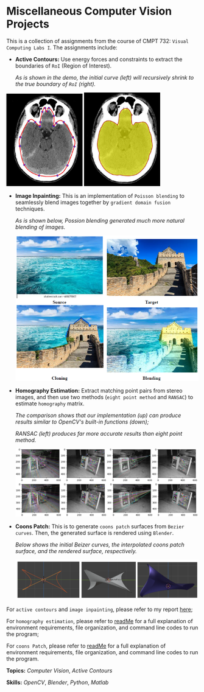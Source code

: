 # Miscellaneous Computer Vision Projects

This is a collection of assignments from the course of CMPT 732: `Visual Computing Labs I`. The assignments include:

- **Active Contours:** Use energy forces and constraints to extract the boundaries of `RoI` (Region of Interest).

  _As is shown in the demo, the initial curve (left) will recursively shrink to the true boundary of `RoI` (right)._

<img src="/demo/init_curve.png" alt="drawing" width="200"/> <img src="/demo/segmentation.png" alt="drawing" width="200"/>

- **Image Inpainting:** This is an implementation of `Poisson blending` to seamlessly blend images together by `gradient domain fusion` techniques.

  _As is shown below, Possion blending generated much more natural blending of images._

  ![Poisson Blending](/demo/blending.png)

- **Homography Estimation:** Extract matching point pairs from stereo images, and then use two methods (`eight point method` and `RANSAC`) to estimate `homography` matrix.

  _The comparison shows that our implementation (up) can produce results similar to OpenCV's built-in functions (down);_

  _RANSAC (left) produces far more accurate results than eight point method._

  ![Homography estimation](/demo/Homography.png)

- **Coons Patch:** This is to generate `coons patch` surfaces from `Bezier curves`. Then, the generated surface is rendered using `Blender`.

  _Below shows the initial Beizer curves, the interpolated coons patch surface, and the rendered surface, respectively._
  
  ![Blender](/demo/blender.png)

For `active contours` and `image inpainting`, please refer to my report [here](report.pdf);

For `homography estimation`, please refer to [readMe](/MatF/ReadMe.txt) for a full explanation of environment requirements, file organization, and command line codes to run the program;

For `coons Patch`, please refer to [readMe](/CoonsPatch/ReadMe.txt) for a full explanation of environment requirements, file organization, and command line codes to run the program.

**Topics:** _Computer Vision_, _Active Contours_

**Skills:** _OpenCV_, _Blender_, _Python_, _Matlab_
